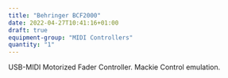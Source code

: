 ```yaml
---
title: "Behringer BCF2000"
date: 2022-04-27T10:41:16+01:00
draft: true
equipment-group: "MIDI Controllers"
quantity: "1"
---
```


USB-MIDI Motorized Fader Controller. Mackie Control emulation.